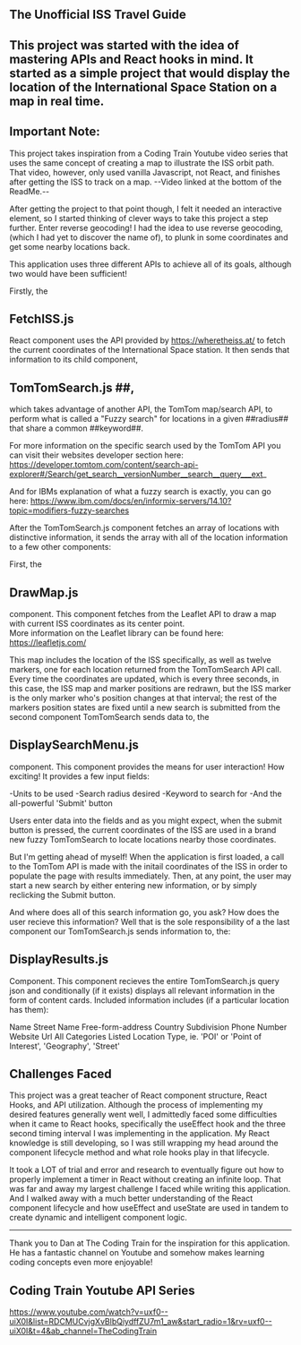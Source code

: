 
## The Unofficial ISS Travel Guide ##
##
This project was started with the idea of mastering APIs and React hooks in mind.  It started as a simple project that would display the location of the International Space Station on a map in real time.
-------------------------------------------------------

## Important Note: ##
  This project takes inspiration from a Coding Train Youtube video series that uses the same concept of creating a map to illustrate the ISS orbit path.  That video, however, only used vanilla Javascript, not React, and finishes after getting the ISS to track on a map.
  --Video linked at the bottom of the ReadMe.--

After getting the project to that point though, I felt it needed an interactive element, so I started thinking of clever ways to take this project a step further.  Enter reverse geocoding!
I had the idea to use reverse geocoding, (which I had yet to discover the name of), to plunk in some coordinates and get some nearby locations back.

This application uses three different APIs to achieve all of its goals, although two would have been sufficient!

Firstly, the 

## FetchISS.js ##
React component uses the API provided by https://wheretheiss.at/ to fetch the current coordinates of the International Space station.  It then sends that information to its child component,

## TomTomSearch.js ##,
 which takes advantage of another API, the TomTom map/search API, to perform what is called a "Fuzzy search" for locations in a given ##radius## that share a common ##keyword##.

For more information on the specific search used by the TomTom API you can visit their websites developer section here:
https://developer.tomtom.com/content/search-api-explorer#/Search/get_search__versionNumber__search__query___ext_

And for IBMs explanation of what a fuzzy search is exactly, you can go here:
https://www.ibm.com/docs/en/informix-servers/14.10?topic=modifiers-fuzzy-searches

After the TomTomSearch.js component fetches an array of locations with distinctive information, it sends the array with all of the location information to a few other components:

First, the
## DrawMap.js ##
component.  This component fetches from the Leaflet API to draw a map with current ISS coordinates as its center point.  
More information on the Leaflet library can be found here: https://leafletjs.com/

This map includes the location of the ISS specifically, as well as twelve markers, one for each location returned from the TomTomSearch API call.
Every time the coordinates are updated, which is every three seconds, in this case, the ISS map and marker positions are redrawn, but the ISS marker is the only marker who's position changes at that interval; 
the rest of the markers position states are fixed until a new search is submitted from the second component TomTomSearch sends data to, the

## DisplaySearchMenu.js ##
component.  This component provides the means for user interaction! How exciting! It provides a few input fields:

-Units to be used
-Search radius desired
-Keyword to search for
-And the all-powerful 'Submit' button

Users enter data into the fields and as you might expect, when the submit button is pressed, the current coordinates of the ISS are used in a brand new fuzzy TomTomSearch to locate locations nearby those coordinates.

But I'm getting ahead of myself!  When the application is first loaded, a call to the TomTom API is made with the initail coordinates of the ISS in order to populate the page with results immediately.  Then, at any point, the user may start a new search by either entering new information, or by simply reclicking the Submit button.

And where does all of this search information go, you ask?  How does the user recieve this information?  Well that is the sole responsibility of a the last component our TomTomSearch.js sends information to, the:

## DisplayResults.js ##
Component.  This component recieves the entire TomTomSearch.js query json and conditionally (if it exists) displays all relevant information in the form of content cards.  Included information includes (if a particular location has them):

Name
Street Name
Free-form-address
Country Subdivision
Phone Number
Website Url
All Categories Listed
Location Type, ie. 'POI' or 'Point of Interest', 'Geography', 'Street'

## Challenges Faced ##
This project was a great teacher of React component structure, React Hooks, and API utilization.  Although the process of implementing my desired features generally went well, I admittedly faced some difficulties when it came to React hooks, specifically the useEffect hook and the three second timing interval I was implementing in the application.  My React knowledge is still developing, so I was still wrapping my head around the component lifecycle method and what role hooks play in that lifecycle.

It took a LOT of trial and error and research to eventually figure out how to properly implement a timer in React without creating an infinite loop.  That was far and away my largest challenge I faced while writing this application.  And I walked away with a much better understanding of the React component lifecycle and how useEffect and useState are used in tandem to create dynamic and intelligent component logic.


-----------------------------------------------------------------
Thank you to Dan at The Coding Train for the inspiration for this application.  He has a fantastic channel on Youtube and somehow makes learning coding concepts even more enjoyable!
## Coding Train Youtube API Series ##
https://www.youtube.com/watch?v=uxf0--uiX0I&list=RDCMUCvjgXvBlbQiydffZU7m1_aw&start_radio=1&rv=uxf0--uiX0I&t=4&ab_channel=TheCodingTrain